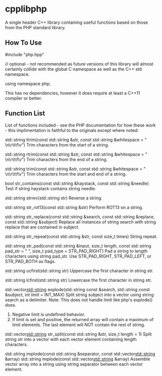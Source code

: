 # cpplibphp
A single header C++ library containing useful functions based on those from the PHP standard library.

How To Use
--------
#include "php.hpp"

// optional - not recommended as future versions of this library will almost certainly collide with the global C namespace as well as the C++ std namespace.

using namespace php;

This has no dependencies, however it does require at least a C++11 compiler or better.

Function List
--------

List of functions included - see the PHP documentation for how these work - this implimentation is faithful to the originals except where noted:

std::string ltrim(const std::string &str, const std::string &whitespace = " \n\r\t\f\v")
Trim characters from the start of a string.

std::string rtrim(const std::string &str, const std::string &whitespace = " \n\r\t\f\v")
Trim characters from the end of a string.

std::string trim(const std::string &str, const std::string &whitespace = " \n\r\t\f\v")
Trim characters from the start and end of a string.

bool str_contains(const std::string &haystack, const std::string &needle)
Test if string haystack contains string needle.

std::string strrev(std::string str)
Reverse a string.

std::string str_rot13(const std::string &str)
Perform ROT13 on a string.

std::string str_replace(const std::string &search, const std::string &replace, const std::string &subject)
Replace all instances of string search with string replace that are contained in subject.

std::string str_repeat(const std::string &str, const size_t times)
String repeat.

std::string str_pad(const std::string &input, size_t length, const std::string pad_str = " ", size_t pad_type = STR_PAD_RIGHT)
Pad a string to length characters using string pad_str. Use STR_PAD_RIGHT, STR_PAD_LEFT, or STR_PAD_BOTH as flags.

std::string ucfirst(std::string str)
Uppercase the first character in string str.

std::string lcfirst(std::string str)
Lowercase the first character in string str.

std::vector<std::string> explode(std::string const &search, std::string const &subject, int limit = INT_MAX)
Split string subject into a vector using string search as a delimiter.
Note: This does not handle limit like php's explode() does.
1) Negative limit is undefined behavior.
2) If limit is set and positive, the returned array will contain a maximum of limit elements. The last element will NOT contain the rest of string.

std::vector<std::string> str_split(const std::string &str, size_t length = 1)
Split string str into a vector with each vector element containing length characters.

std::string implode(const std::string &separator, const std::vector<std::string> &array)
std::string implode(const std::vector<std::string> &array)
Assemble vector array into a string using string separator between each vector element.
